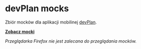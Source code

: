 # devPlan mocks

Zbiór mocków dla aplikacji mobilinej [devPlan](http://devplan.uek.krakow.pl).

**[Zobacz mocki](http://mckomo.github.io/devPlan-mocks/)**

*Przeglądarka Firefox nie jest zalecana do przeglądania mocków.*